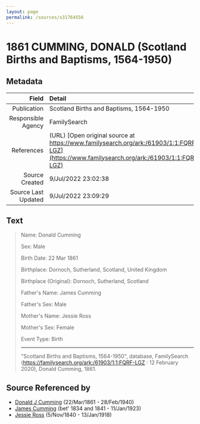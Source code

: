 ```yaml
---
layout: page
permalink: /sources/s31764556
---
```


# 1861 CUMMING, DONALD (Scotland Births and Baptisms, 1564-1950)

## Metadata

Field | Detail
---:|:---
Publication | Scotland Births and Baptisms, 1564-1950
Responsible Agency | FamilySearch
References | (URL) [Open original source at https://www.familysearch.org/ark:/61903/1:1:FQRF-LGZ](https://www.familysearch.org/ark:/61903/1:1:FQRF-LGZ)
Source Created | 9/Jul/2022 23:02:38
Source Last Updated | 9/Jul/2022 23:09:29

## Text

> Name: Donald Cumming
>
> Sex: Male
>
> Birth Date: 22 Mar 1861
>
> Birthplace: Dornoch, Sutherland, Scotland, United Kingdom
>
> Birthplace (Original): Dornoch, Sutherland, Scotland
>
> Father's Name: James Cumming
>
> Father's Sex: Male
>
> Mother's Name: Jessie Ross
>
> Mother's Sex: Female
>
> Event Type: Birth
>
> ---
>
> "Scotland Births and Baptisms, 1564-1950", database, FamilySearch (https://familysearch.org/ark:/61903/1:1:FQRF-LGZ : 12 February 2020), Donald Cumming, 1861.
>

## Source Referenced by

* [Donald J Cumming](../people/@20465544@-donald-j-cumming-b1861-3-22-d1940-2-28.md) (22/Mar/1861 - 28/Feb/1940)
* [James Cumming](../people/@66384942@-james-cumming-b1834~1841-d1923-1-11.md) (bet' 1834 and 1841 - 11/Jan/1923)
* [Jessie Ross](../people/@60546968@-jessie-ross-b1840-11-5-d1918-1-13.md) (5/Nov/1840 - 13/Jan/1918)
